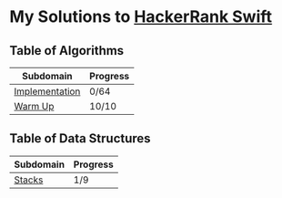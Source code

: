 # My Solutions to [HackerRank Swift](https://www.hackerrank.com/dashboard)
## Table of Algorithms
| Subdomain | Progress |
| --------- | -------- |
| [Implementation](/Implementation) | 0/64 |
| [Warm Up](/Warm%20Up) | 10/10 |

## Table of Data Structures
| Subdomain | Progress |
| --------- | -------- |
| [Stacks](/Stacks) | 1/9 |
